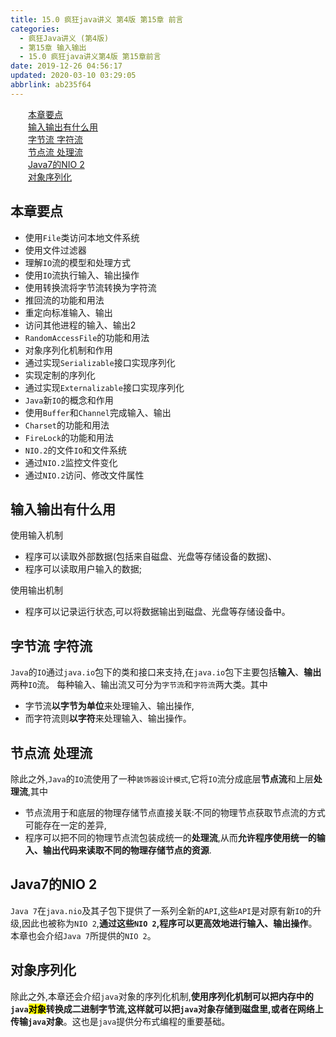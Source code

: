 ```yaml
---
title: 15.0 疯狂java讲义 第4版 第15章 前言
categories: 
  - 疯狂Java讲义 (第4版)
  - 第15章 输入输出
  - 15.0 疯狂java讲义第4版 第15章前言
date: 2019-12-26 04:56:17
updated: 2020-03-10 03:29:05
abbrlink: ab235f64
---
```

<div id='my_toc'><a href="/JavaReadingNotes/ab235f64/#本章要点" class="header_2">本章要点</a>&nbsp;<br><a href="/JavaReadingNotes/ab235f64/#输入输出有什么用" class="header_2">输入输出有什么用</a>&nbsp;<br><a href="/JavaReadingNotes/ab235f64/#字节流-字符流" class="header_2">字节流 字符流</a>&nbsp;<br><a href="/JavaReadingNotes/ab235f64/#节点流-处理流" class="header_2">节点流 处理流</a>&nbsp;<br><a href="/JavaReadingNotes/ab235f64/#Java7的NIO-2" class="header_2">Java7的NIO 2</a>&nbsp;<br><a href="/JavaReadingNotes/ab235f64/#对象序列化" class="header_2">对象序列化</a>&nbsp;<br></div>
<style>.header_1{margin-left: 1em;}.header_2{margin-left: 2em;}.header_3{margin-left: 3em;}.header_4{margin-left: 4em;}.header_5{margin-left: 5em;}.header_6{margin-left: 6em;}</style>
<!--more-->
<script>if (navigator.platform.search('arm')==-1){document.getElementById('my_toc').style.display = 'none';}var e,p = document.getElementsByTagName('p');while (p.length>0) {e = p[0];e.parentElement.removeChild(e);}</script>

<!--end-->
## 本章要点
- 使用`File`类访问本地文件系统
- 使用文件过滤器
- 理解`IO`流的模型和处理方式
- 使用`IO`流执行输入、输出操作
- 使用转换流将字节流转换为字符流
- 推回流的功能和用法
- 重定向标准输入、输出
- 访问其他进程的输入、输出2
- `RandomAccessFile`的功能和用法
- 对象序列化机制和作用
- 通过实现`Serializable`接口实现序列化
- 实现定制的序列化
- 通过实现`Externalizable`接口实现序列化
- `Java`新`IO`的概念和作用
- 使用`Buffer`和`Channel`完成输入、输出
- `Charset`的功能和用法
- `FireLock`的功能和用法
- `NIO.2`的文件`IO`和文件系统
- 通过`NIO.2`监控文件变化
- 通过`NIO.2`访问、修改文件属性

## 输入输出有什么用
使用输入机制
- 程序可以读取外部数据(包括来自磁盘、光盘等存储设备的数据)、
- 程序可以读取用户输入的数据;

使用输出机制
- 程序可以记录运行状态,可以将数据输出到磁盘、光盘等存储设备中。

## 字节流 字符流
`Java`的`IO`通过`java.io`包下的类和接口来支持,在`java.io`包下主要包括**输入**、**输出**两种`IO`流。
每种输入、输出流又可分为`字节流`和`字符流`两大类。其中
- 字节流**以字节为单位**来处理输入、输出操作,
- 而字符流则**以字符**来处理输入、输出操作。

## 节点流 处理流
除此之外,`Java`的`IO`流使用了一种`装饰器设计模式`,它将`IO`流分成底层**节点流**和上层**处理流**,其中
- 节点流用于和底层的物理存储节点直接关联:不同的物理节点获取节点流的方式可能存在一定的差异,
- 程序可以把不同的物理节点流包装成统一的**处理流**,从而**允许程序使用统一的输入、输出代码来读取不同的物理存储节点的资源**.

## Java7的NIO 2
`Java 7`在`java.nio`及其子包下提供了一系列全新的`API`,这些`API`是对原有新`IO`的升级,因此也被称为`NIO 2`,**通过这些`NIO 2`,程序可以更高效地进行输入、输出操作**。本章也会介绍`Java 7`所提供的`NIO 2`。

## 对象序列化
除此之外,本章还会介绍`java`对象的序列化机制,**使用序列化机制可以把内存中的`java`<mark>对象</mark>转换成二进制字节流,这样就可以把`java`对象存储到磁盘里,或者在网络上传输`java`对象**。这也是`java`提供分布式编程的重要基础。
